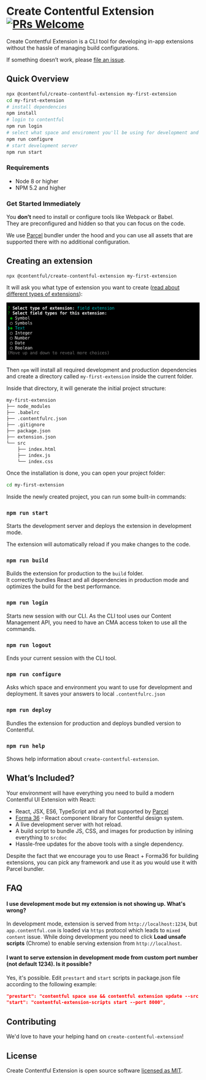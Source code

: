 # Create Contentful Extension [![PRs Welcome](https://img.shields.io/badge/PRs-welcome-green.svg)](https://github.com/contentful/create-contentful-extension/pulls)

Create Contentful Extension is a CLI tool for developing in-app extensions without the hassle of managing build configurations.

If something doesn’t work, please [file an issue](https://github.com/contentful/create-contentful-extension/issues/new).

## Quick Overview

```sh
npx @contentful/create-contentful-extension my-first-extension
cd my-first-extension
# install dependencies
npm install
# login to contentful
npm run login
# select what space and enviroment you'll be using for development and deployment
npm run configure
# start development server
npm run start
```

### Requirements

- Node 8 or higher
- NPM 5.2 and higher

### Get Started Immediately

You **don’t** need to install or configure tools like Webpack or Babel.<br>
They are preconfigured and hidden so that you can focus on the code.

We use [Parcel](https://parceljs.org) bundler under the hood and you can use all assets that are supported there with no additional configuration.

## Creating an extension

```
npx @contentful/create-contentful-extension my-first-extension
```

It will ask you what type of extension you want to create ([read about different types of extensions](https://www.contentful.com/developers/docs/extensibility/ui-extensions/)):

<p align='center'>
<img src='./docs/select-type.png' width='600'>
</p>

Then `npm` will install all required development and production dependencies and create a directory called `my-first-extension` inside the current folder.

Inside that directory, it will generate the initial project structure:

```
my-first-extension
├── node_modules
├── .babelrc
├── .contentfulrc.json
├── .gitignore
├── package.json
├── extension.json
└── src
    ├── index.html
    ├── index.js
    └── index.css
```

Once the installation is done, you can open your project folder:

```sh
cd my-first-extension
```

Inside the newly created project, you can run some built-in commands:

### `npm run start`

Starts the development server and deploys the extension in development mode.

The extension will automatically reload if you make changes to the code.

### `npm run build`

Builds the extension for production to the `build` folder.<br>
It correctly bundles React and all dependencies in production mode and optimizes the build for the best performance.

### `npm run login`

Starts new session with our CLI. As the CLI tool uses our Content Management API, you need to have an CMA access token to use all the commands.

### `npm run logout`

Ends your current session with the CLI tool.

### `npm run configure`

Asks which space and environment you want to use for development and deployment. It saves your answers to local `.contentfulrc.json`

### `npm run deploy`

Bundles the extension for production and deploys bundled version to Contentful.

### `npm run help`

Shows help information about `create-contentful-extension`.

## What’s Included?

Your environment will have everything you need to build a modern Contentful UI Extension with React:

- React, JSX, ES6, TypeScript and all that supported by [Parcel](https://parceljs.org)
- [Forma 36](https://f36.contentful.com/) - React component library for Contentful design system.
- A live development server with hot reload.
- A build script to bundle JS, CSS, and images for production by inlining everything to `srcdoc`
- Hassle-free updates for the above tools with a single dependency.

Despite the fact that we encourage you to use React + Forma36 for building extensions, you can pick any framework and use it as you would use it with Parcel bundler.

## FAQ

#### I use development mode but my extension is not showing up. What's wrong?

In development mode, extension is served from `http://localhost:1234`, but `app.contentful.com` is loaded via `https` protocol which leads to `mixed content` issue. While doing development you need to click **Load unsafe scripts** (Chrome) to enable serving extension from `http://localhost`.

#### I want to serve extension in development mode from custom port number (not default 1234). Is it possible?

Yes, it's possible. Edit `prestart` and `start` scripts in package.json file according to the following example:

```json
"prestart": "contentful space use && contentful extension update --src http://localhost:8000 --force",
"start": "contentful-extension-scripts start --port 8000",
```

## Contributing

We'd love to have your helping hand on `create-contentful-extension`!

## License

Create Contentful Extension is open source software [licensed as MIT](./LICENSE).
